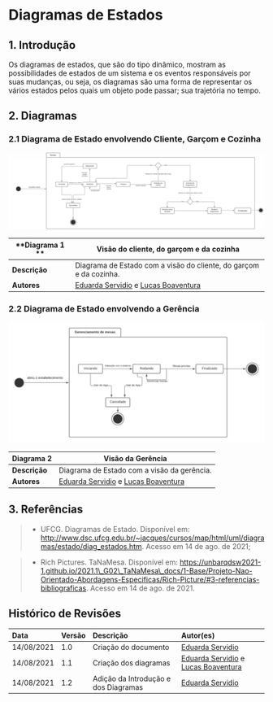 # Diagramas de Estados

## 1. Introdução

Os diagramas de estados, que são do tipo dinâmico, mostram as possibilidades de estados de um sistema e os eventos responsáveis por suas mudanças, ou seja, os diagramas são uma forma de representar os vários estados pelos quais um objeto pode passar; sua trajetória no tempo. 

## 2. Diagramas
### 2.1 Diagrama de Estado envolvendo Cliente, Garçom e Cozinha

[![D01](../../assets/img/seminario2/diagrama_estado/D01.jpg)](../../assets/img/seminario2/diagrama_estado/D01.jpg)

| **Diagrama 1 ** | **Visão do cliente, do garçom e da cozinha**                                                              |
| --------------- | --------------------------------------------------------------------------------------------------------- |
| **Descrição**   | Diagrama de Estado com a visão do cliente, do garçom e da cozinha.                                        |
| **Autores**     | [Eduarda Servidio](https://github.com/ServideoEC) e [Lucas Boaventura](https://github.com/lboaventura25)  |

### 2.2 Diagrama de Estado envolvendo a Gerência

[![D02](../../assets/img/seminario2/diagrama_estado/D02.jpg)](../../assets/img/seminario2/diagrama_estado/D02.jpg)

| **Diagrama 2**  | **Visão da Gerência**                                                                                     |
| --------------- | --------------------------------------------------------------------------------------------------------- |
| **Descrição**   | Diagrama de Estado com a visão da gerência.                                                               |
| **Autores**     | [Eduarda Servidio](https://github.com/ServideoEC) e [Lucas Boaventura](https://github.com/lboaventura25)  |

## 3. Referências

> - UFCG. Diagramas de Estado. Disponível em: <http://www.dsc.ufcg.edu.br/~jacques/cursos/map/html/uml/diagramas/estado/diag_estados.htm>. Acesso em 14 de ago. de 2021;

> - Rich Pictures. TaNaMesa. Disponível em: <https://unbarqdsw2021-1.github.io/2021.1\_G02\_TaNaMesa\_docs/1-Base/Projeto-Nao-Orientado-Abordagens-Especificas/Rich-Picture/#3-referencias-bibliograficas>. Acesso em 14 de ago. de 2021.

## Histórico de Revisões

| Data       | Versão | Descrição                                  | Autor(es)                                                                                    |
| :--------- | :----- | :----------------------------------------- | :------------------------------------------------------------------------------------------- |
| 14/08/2021 | 1.0    | Criação do documento                       | [Eduarda Servidio](https://github.com/ServideoEC)                                                        |
| 14/08/2021 | 1.1    | Criação dos diagramas                      | [Eduarda Servidio](https://github.com/ServideoEC) e [Lucas Boaventura](https://github.com/lboaventura25) |
| 14/08/2021 | 1.2    | Adição da Introdução e dos Diagramas       | [Eduarda Servidio](https://github.com/ServideoEC)                                                        |
